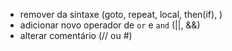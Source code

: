 * remover da sintaxe (goto, repeat, local, then(if), )
* adicionar novo operador de `or` e `and` (||, &&)
* alterar comentário (// ou #)
